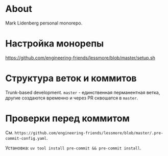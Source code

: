 # About 

Mark Lidenberg personal monorepo. 

# Настройка монорепы

https://github.com/engineering-friends/lessmore/blob/master/setup.sh

# Структура веток и коммитов

Trunk-based development. `master` - единственная перманентная ветка, другие создаются временно и через PR сквошатся в `master`.

# Проверки перед коммитом

См. `https://github.com/engineering-friends/lessmore/blob/master/.pre-commit-config.yaml`. 

Установка: `uv tool install pre-commit && pre-commit install`.
